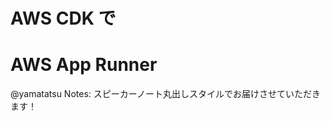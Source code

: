 <br/><br/>

# AWS CDK で
# AWS App Runner <!-- .element style="text-transform: none" -->

@yamatatsu
Notes:
スピーカーノート丸出しスタイルでお届けさせていただきます！
